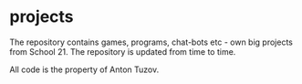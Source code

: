 # projects
The repository contains games, programs, chat-bots etc - own big projects from School 21.
The repository is updated from time to time.

All code is the property of Anton Tuzov.
